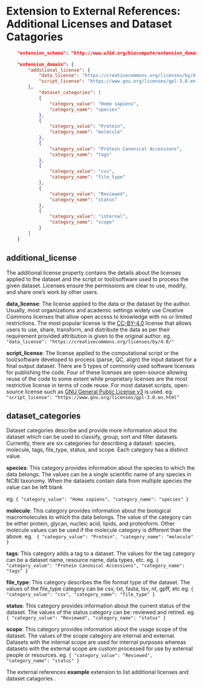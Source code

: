 # Extension to External References: Additional Licenses and Dataset Catagories

```json
    "extension_schema": "http://www.w3id.org/biocompute/extension_domain/1.0.0/dataset/dataset_extension.json",
    
    "extension_domain": {
        "additional_license": {
            "data_license": "https://creativecommons.org/licenses/by/4.0/",
            "script_license": "https://www.gnu.org/licenses/gpl-3.0.en.html"
        },
            "dataset_categories": [
            {
                "category_value": "Homo sapiens",
                "category_name": "species"
            },
            {
                "category_value": "Protein",
                "category_name": "molecule"
            },
            {
                "category_value": "Protein Canonical Accessions",
                "category_name": "tags"
            },
            {
                "category_value": "csv",
                "category_name": "file_type"
            },
            {
                "category_value": "Reviewed",
                "category_name": "status"
            },
            {
                "category_value": "internal",
                "category_name": "scope"
            }
        ]
    }
```

## **additional_license**
The additional license property contains the details about the licenses applied to the dataset and the script or tool/software used to process the given dataset. Licenses ensure the permissions are clear to use, modify, and share one’s work by other users.

  **data_license**:  The license applied to the data or the dataset by the author. Usually, most organizations and academic settings widely use Creative Commons licenses that allow open access to knowledge with no or limited restrictions. The most popular license is the [CC-BY-4.0](https://creativecommons.org/licenses/by/4.0/) license that allows users to use, share, transform, and distribute the data as per their requirement provided attribution is given to the original author.
 eg. ```
 "data_license": "https://creativecommons.org/licenses/by/4.0/" ```
 
 **script_license**: The license applied to the computational script or the tool/software developed to process (parse, QC, align) the input dataset for a final output dataset. There are 5 types of commonly used software licenses for publishing the code. Four of these licenses are open-source allowing reuse of the code to some extent while proprietary licenses are the most restrictive license in terms of code reuse. For most dataset scripts, open-source license such as [GNU General Public License v3](http://www.gnu.org/licenses/gpl-3.0.html) is used.
eg. ``` "script_license": "https://www.gnu.org/licenses/gpl-3.0.en.html"```

## dataset_categories
Dataset categories describe and provide more information about the dataset which can be used to classify, group, sort and filter datasets. Currently, there are six categories for describing a dataset: species, molecule, tags, file_type, status, and scope. Each category has a distinct value.

**species**: This category provides information about the species to which the data belongs. The values can be a single scientific name of any species in NCBI taxonomy. When the datasets contain data from multiple species the value can be left blank

eg.  ```{
                "category_value": "Homo sapiens",
                "category_name": "species"
            } ```
  

**molecule**: This category provides information about the biological macromolecules to which the data belongs. The value of the category can be either protein, glycan, nucleic acid, lipids, and proteoform. Other molecule values can be used if the molecule category is different than the above.
eg.  ``` {
                "category_value": "Protein",
                "category_name": "molecule"
            }```

**tags**:  This category adds a tag to a dataset. The values for the tag category can be a dataset name, resource name, data types, etc.
eg.  ```{
                "category_value": "Protein Canonical Accessions",
                "category_name": "tags"
            } ```

**file_type**: This category describes the file format type of the dataset. The values of the file_type category can be csv, txt, fasta, tsv, nt, gpff, etc
eg.  ```{
                "category_value": "csv",
                "category_name": "file_type"
            } ```

**status**: This category provides information about the current status of the dataset. The values of the status category can be: reviewed and retired.
eg.  ``` {
                "category_value": "Reviewed",
                "category_name": "status"
            }```

**scope**: This category provides information about the usage scope of the dataset. The values of the scope category are internal and external. Datasets with the internal scope are used for internal purposes whereas datasets with the external scope are custom processed for use by external people or resources.
eg.  ```{
                "category_value": "Reviewed",
                "category_name": "status"
            } ```

The external references **example** extension to list additional licenses and dataset catagories .


